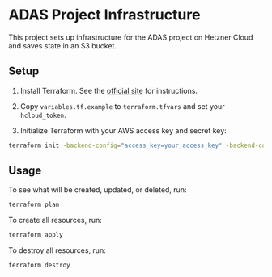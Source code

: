 # ADAS Project Infrastructure

This project sets up infrastructure for the ADAS project on Hetzner Cloud and saves state in an S3 bucket.

## Setup

1. Install Terraform. See the [official site](https://learn.hashicorp.com/tutorials/terraform/install-cli) for instructions.

2. Copy `variables.tf.example` to `terraform.tfvars` and set your `hcloud_token`.

3. Initialize Terraform with your AWS access key and secret key:

```bash
terraform init -backend-config="access_key=your_access_key" -backend-config="secret_key=your_secret_key"
```

## Usage

To see what will be created, updated, or deleted, run:

```bash
terraform plan
```

To create all resources, run:

```bash 
terraform apply
```

To destroy all resources, run:

```bash
terraform destroy
```


    